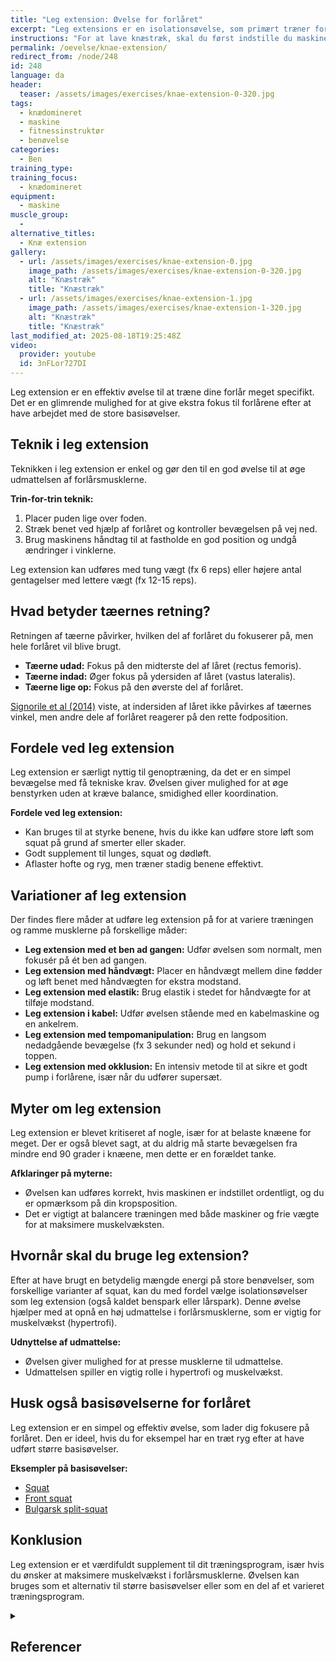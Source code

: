 ```yaml
---
title: "Leg extension: Øvelse for forlåret"
excerpt: "Leg extensions er en isolationsøvelse, som primært træner forsiden af låret. Hvis du er interesseret i øvelser, som involverer flere muskelgruppper anbefaler vi enten squat eller lunges."
instructions: "For at lave knæstræk, skal du først indstille du maskinen så rotationspunktet i maskinen er ud for dit knæled. Sid med ret ryg. Stræk benene uden at knæene kommer til at overstrække. Hold igen, når du går tilbage til udgangspunktet."
permalink: /oevelse/knae-extension/
redirect_from: /node/248
id: 248
language: da
header:
  teaser: /assets/images/exercises/knae-extension-0-320.jpg
tags:
  - knædomineret
  - maskine
  - fitnessinstruktør
  - benøvelse
categories:
  - Ben
training_type:
training_focus:
  - knædomineret
equipment:
  - maskine
muscle_group:
  -
alternative_titles:
  - Knæ extension
gallery:
  - url: /assets/images/exercises/knae-extension-0.jpg
    image_path: /assets/images/exercises/knae-extension-0-320.jpg
    alt: "Knæstræk"
    title: "Knæstræk"
  - url: /assets/images/exercises/knae-extension-1.jpg
    image_path: /assets/images/exercises/knae-extension-1-320.jpg
    alt: "Knæstræk"
    title: "Knæstræk"
last_modified_at: 2025-08-18T19:25:48Z
video:
  provider: youtube
  id: 3nFLor727DI
---
```


Leg extension er en effektiv øvelse til at træne dine forlår meget specifikt. Det er en glimrende mulighed for at give ekstra fokus til forlårene efter at have arbejdet med de store basisøvelser.

## Teknik i leg extension

Teknikken i leg extension er enkel og gør den til en god øvelse til at øge udmattelsen af forlårsmusklerne.

**Trin-for-trin teknik:**

1. Placer puden lige over foden.
2. Stræk benet ved hjælp af forlåret og kontroller bevægelsen på vej ned.
3. Brug maskinens håndtag til at fastholde en god position og undgå ændringer i vinklerne.

Leg extension kan udføres med tung vægt (fx 6 reps) eller højere antal gentagelser med lettere vægt (fx 12-15 reps).

## Hvad betyder tæernes retning?

Retningen af tæerne påvirker, hvilken del af forlåret du fokuserer på, men hele forlåret vil blive brugt.

- **Tæerne udad:** Fokus på den midterste del af låret (rectus femoris).
- **Tæerne indad:** Øger fokus på ydersiden af låret (vastus lateralis).
- **Tæerne lige op:** Fokus på den øverste del af forlåret.

[Signorile et al (2014)](https://pubmed.ncbi.nlm.nih.gov/25148303/) viste, at indersiden af låret ikke påvirkes af tæernes vinkel, men andre dele af forlåret reagerer på den rette fodposition.

## Fordele ved leg extension

Leg extension er særligt nyttig til genoptræning, da det er en simpel bevægelse med få tekniske krav. Øvelsen giver mulighed for at øge benstyrken uden at kræve balance, smidighed eller koordination.

**Fordele ved leg extension:**

- Kan bruges til at styrke benene, hvis du ikke kan udføre store løft som squat på grund af smerter eller skader.
- Godt supplement til lunges, squat og dødløft.
- Aflaster hofte og ryg, men træner stadig benene effektivt.

## Variationer af leg extension

Der findes flere måder at udføre leg extension på for at variere træningen og ramme musklerne på forskellige måder:

- **Leg extension med et ben ad gangen:** Udfør øvelsen som normalt, men fokusér på ét ben ad gangen.
- **Leg extension med håndvægt:** Placer en håndvægt mellem dine fødder og løft benet med håndvægten for ekstra modstand.
- **Leg extension med elastik:** Brug elastik i stedet for håndvægte for at tilføje modstand.
- **Leg extension i kabel:** Udfør øvelsen stående med en kabelmaskine og en ankelrem.
- **Leg extension med tempomanipulation:** Brug en langsom nedadgående bevægelse (fx 3 sekunder ned) og hold et sekund i toppen.
- **Leg extension med okklusion:** En intensiv metode til at sikre et godt pump i forlårene, især når du udfører supersæt.

## Myter om leg extension

Leg extension er blevet kritiseret af nogle, især for at belaste knæene for meget. Der er også blevet sagt, at du aldrig må starte bevægelsen fra mindre end 90 grader i knæene, men dette er en forældet tanke.

**Afklaringer på myterne:**

- Øvelsen kan udføres korrekt, hvis maskinen er indstillet ordentligt, og du er opmærksom på din kropsposition.
- Det er vigtigt at balancere træningen med både maskiner og frie vægte for at maksimere muskelvæksten.

## Hvornår skal du bruge leg extension?

Efter at have brugt en betydelig mængde energi på store benøvelser, som forskellige varianter af squat, kan du med fordel vælge isolationsøvelser som leg extension (også kaldet benspark eller lårspark). Denne øvelse hjælper med at opnå en høj udmattelse i forlårsmusklerne, som er vigtig for muskelvækst (hypertrofi).

**Udnyttelse af udmattelse:**

- Øvelsen giver mulighed for at presse musklerne til udmattelse.
- Udmattelsen spiller en vigtig rolle i hypertrofi og muskelvækst.

## Husk også basisøvelserne for forlåret

Leg extension er en simpel og effektiv øvelse, som lader dig fokusere på forlåret. Den er ideel, hvis du for eksempel har en træt ryg efter at have udført større basisøvelser.

**Eksempler på basisøvelser:**

- [Squat](/squat/)
- [Front squat](/oevelse/front-squat/)
- [Bulgarsk split-squat](/oevelse/bulgarian-split-squat/)

## Konklusion

Leg extension er et værdifuldt supplement til dit træningsprogram, især hvis du ønsker at maksimere muskelvækst i forlårsmusklerne. Øvelsen kan bruges som et alternativ til større basisøvelser eller som en del af et varieret træningsprogram.

<details markdown="1" class="references">
  <summary><h2 id="references">Referencer</h2></summary>

- Signorile, J. F., Lew, K. M., Stoutenberg, M., Pluchino, A., Lewis, J. E., & Gao, J. (2014). Range of motion and leg rotation affect electromyography activation levels of the superficial quadriceps muscles during leg extension. *The Journal of Strength & Conditioning Research*, 28(9), 2536-2545.
- Fonseca, R. M., Roschel, H., Tricoli, V., de Souza, E. O., Wilson, J. M., Laurentino, G. C., ... & Ugrinowitsch, C. (2014). Changes in exercises are more effective than in loading schemes to improve muscle strength. *The Journal of Strength & Conditioning Research*, 28(11), 3085-3092.
- Shenoy, S., Mishra, P., & Sandhu, J. S. (2011). Peak torque and IEMG activity of quadriceps femoris muscle at three different knee angles in a collegiate population. *Journal of Exercise Science & Fitness*, 9(1), 40-45.
</details>
